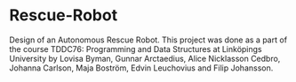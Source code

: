 # Rescue-Robot
Design of an Autonomous Rescue Robot. This project was done as a part of the course TDDC76: Programming and Data Structures at Linköpings University by Lovisa Byman, Gunnar Arctaedius, Alice Nicklasson Cedbro, Johanna Carlson, Maja Boström, Edvin Leuchovius and Filip Johansson.
